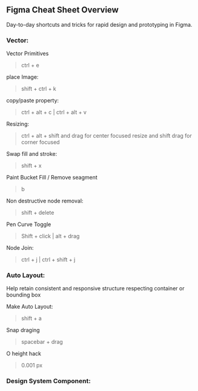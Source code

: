 ## Figma Cheat Sheet Overview

Day-to-day shortcuts and tricks for rapid design and prototyping in Figma.

### Vector:

Vector Primitives
> ctrl + e

place Image:
> shift + ctrl + k

copy/paste property:
> ctrl + alt + c | ctrl + alt + v

Resizing:
> ctrl + alt + shift and drag for center focused resize and shift drag for corner focused

Swap fill and stroke:
> shift + x

Paint Bucket Fill / Remove seagment
> b

Non destructive node removal:
> shift + delete

Pen Curve Toggle
> Shift + click | alt + drag

Node Join:
> ctrl + j | ctrl + shift + j

### Auto Layout:
Help retain consistent and responsive structure respecting container or bounding box

Make Auto Layout:
> shift + a

Snap draging
> spacebar + drag

O height hack
> 0.001 px

### Design System Component:
>